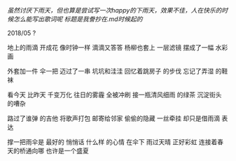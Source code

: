 *虽然讨厌下雨天，但也算是尝试写一次happy的下雨天，效果不佳，人在快乐的时候怎么能写出歌词呢*
*标题是我誊抄在.md时候起的*

2018/05 ?

地上的雨滴 开成花
像时钟一样 滴滴又答答
杨柳也套上 一层滤镜
摆成了一幅 水彩画

外套加一件 伞一把
迈过了一串 坑坑和洼洼
回忆着跳房子 的步伐
忘记了弄湿 的鞋袜

看今天 比昨天 千变万化
往日的雾霾 全被冲刷
接一瓶清风细雨 的绿茶
沉淀街头 的嘈杂

路过了谁弹 的吉他
将歌声打包 邮寄给邻家
偷偷的隐藏 一丝牵挂
却只是借雨滴 表达

撑一把雨伞是 最好的 悄悄话
什么样 的心情 在伞下
雨过天晴 正好彩虹 连接着春天的桥通向哪
也许是一个盛夏
